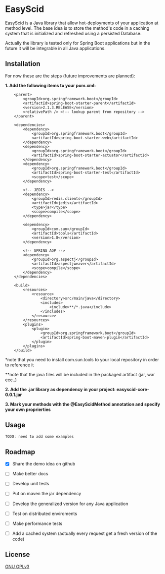 # EasyScid

EasyScid is a Java library that allow hot-deployments of your application at method level.
The base idea is to store the method's code in a caching system that is initialized and refreshed using a persisted Database.

Actually the library is tested only for Spring Boot applications but in the future it will be integrable in all Java applications.

## Installation

For now these are the steps (future improvements are planned):

__1. Add the following items to your pom.xml:__
``` 
	<parent>
		<groupId>org.springframework.boot</groupId>
		<artifactId>spring-boot-starter-parent</artifactId>
		<version>2.1.3.RELEASE</version>
		<relativePath /> <!-- lookup parent from repository -->
	</parent>

	<dependencies>
		<dependency>
			<groupId>org.springframework.boot</groupId>
			<artifactId>spring-boot-starter-web</artifactId>
		</dependency>
		<dependency>
			<groupId>org.springframework.boot</groupId>
			<artifactId>spring-boot-starter-actuator</artifactId>
		</dependency>
		<dependency>
			<groupId>org.springframework.boot</groupId>
			<artifactId>spring-boot-starter-test</artifactId>
			<scope>test</scope>
		</dependency>

		<!-- JEDIS -->
		<dependency>
			<groupId>redis.clients</groupId>
			<artifactId>jedis</artifactId>
			<type>jar</type>
			<scope>compile</scope>
		</dependency>

		<dependency>
			<groupId>com.sun</groupId>
			<artifactId>tools</artifactId>
			<version>1.8</version>
		</dependency>

		<!-- SPRING AOP -->
		<dependency>
			<groupId>org.aspectj</groupId>
			<artifactId>aspectjweaver</artifactId>
			<scope>compile</scope>
		</dependency>
	</dependencies>

	<build>
		<resources>
			<resource>
				<directory>src/main/java</directory>
				<includes>
					<include>**/*.java</include>
				</includes>
			</resource>
		</resources>
		<plugins>
			<plugin>
				<groupId>org.springframework.boot</groupId>
				<artifactId>spring-boot-maven-plugin</artifactId>
			</plugin>
		</plugins>
	</build>
```
*note that you need to install com.sun.tools to your local repository in order to reference it

**note that the java files will be included in the packaged artifact (jar, war ecc..)

__2. Add the .jar library as dependency in your project: easyscid-core-0.0.1.jar__

__3. Mark your methods with the @EasyScidMethod annotation and specify your own proprierties__

## Usage

```python
TODO: need to add some examples
```

## Roadmap

- [x] Share the demo idea on github
- [ ] Make better docs
- [ ] Develop unit tests
- [ ] Put on maven the jar dependency
- [ ] Develop the generalized version for any Java application
- [ ] Test on distributed enviroments
- [ ] Make performance tests
- [ ] Add a cached system (actually every request get a fresh version of the code)


## License
[GNU GPLv3](https://www.gnu.org/licenses/gpl-3.0.html)
